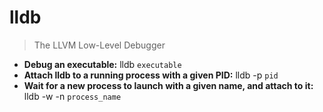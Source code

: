 # lldb
> The LLVM Low-Level Debugger
- **Debug an executable:**
lldb `executable`
- **Attach lldb to a running process with a given PID:**
lldb -p `pid`
- **Wait for a new process to launch with a given name, and attach to it:**
lldb -w -n `process_name`

